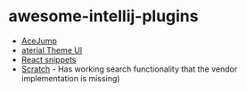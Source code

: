 # awesome-intellij-plugins

- [AceJump](https://github.com/johnlindquist/AceJump)
- [aterial Theme UI](https://github.com/ChrisRM/material-theme-jetbrains)
- [React snippets](https://github.com/jinsihou19/ReactSnippets)
- [Scratch](https://github.com/dkandalov/scratch) - Has working search functionality that the vendor implementation is missing)
